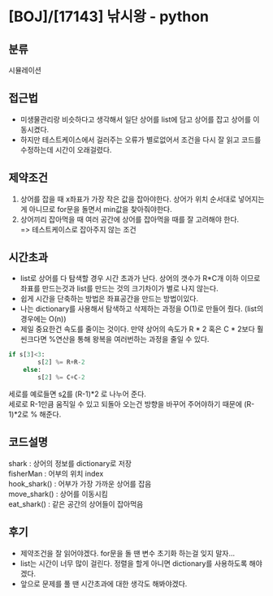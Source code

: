 # [BOJ]/[17143] 낚시왕 - python

## 분류
시뮬레이션

## 접근법
- 미생물관리랑 비슷하다고 생각해서 일단 상어를 list에 담고 상어를 잡고 상어를 이동시켰다.
- 하지만 테스트케이스에서 걸러주는 오류가 별로없어서 조건을 다시 잘 읽고 코드를 수정하는데 시간이 오래걸렸다.

## 제약조건
1. 상어를 잡을 때 x좌표가 가장 작은 값을 잡아야한다. 상어가 위치 순서대로 넣어지는게 아니므로 for문을 돌면서 min값을 찾아줘야한다.
2. 상어끼리 잡아먹을 때 여러 공간에 상어를 잡아먹을 때를 잘 고려해야 한다.<br>
=> 테스트케이스로 잡아주지 않는 조건

## 시간초과
- list로 상어를 다 탐색할 경우 시간 초과가 난다. 상어의 갯수가 R*C개 이하 이므로 좌표를 만드는것과 list를 만드는 것의 크기차이가 별로 나지 않는다.
- 쉽게 시간을 단축하는 방법은 좌표공간을 만드는 방법이있다.
- 나는 dictionary를 사용해서 탐색하고 삭제하는 과정을 O(1)로 만들어 줬다. (list의 경우에는 O(n))
- 제일 중요한건 속도를 줄이는 것이다. 만약 상어의 속도가 R * 2 혹은 C * 2보다 훨씬크다면 %연산을 통해 왕복을 여러번하는 과정을 줄일 수 있다.
```python
if s[3]<3:
        s[2] %= R+R-2
    else:
        s[2] %= C+C-2
```
세로를 예로들면 s[2](속도)를 (R-1)*2 로 나누어 준다.<br>
세로로 R-1만큼 움직일 수 있고 되돌아 오는건 방향을 바꾸어 주어야하기 때문에 (R-1)*2로 % 해준다.<br>

## 코드설명
shark : 상어의 정보를 dictionary로 저장<br>
fisherMan : 어부의 위치 index<br>
hook_shark() : 어부가 가장 가까운 상어를 잡음<br>
move_shark() : 상어를 이동시킴<br>
eat_shark() : 같은 공간의 상어들이 잡아먹음<br>

## 후기
- 제약조건을 잘 읽어야겠다. for문을 돌 땐 변수 초기화 하는걸 잊지 말자...
- list는 시간이 너무 많이 걸린다. 정렬을 할게 아니면 dictionary를 사용하도록 해야겠다.
- 앞으로 문제를 풀 땐 시간초과에 대한 생각도 해봐야겠다.

